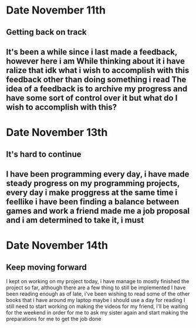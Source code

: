 # Date November 11th
## Getting back on track
It's been a while since i last made a feedback, however here i am
While thinking about it i have ralize that idk what i wish to accomplish with this feedback other than doing something i read
The idea of a feedback is to archive my progress and have some sort of control over it but what do **I** wish to accomplish with this?
---
# Date November 13th
## It's hard to continue
I have been programming every day, i have made steady progress on my programming projects, every day i make proggress
at the same time i feellike i have been finding a balance between games and work
a friend made me a job proposal and i am determined to take it, i must
---
# Date November 14th
## Keep moving forward
I kept on working on my project today, i have manage to mostly finished the project so far, although there are a few thing to still be implemented
I have been reading enough as of late, i've been wishing to read some of the other books that i have around my laptop maybe i should use a day for reading
I still need to start working on making the videos for my friend, i'll be waiting for the weekend in order for me to ask my sister again and start making the preparations for me to get the job done
